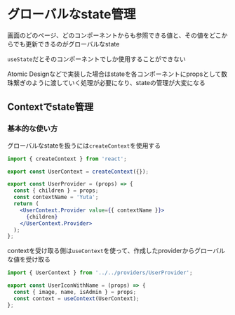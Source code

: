 # グローバルなstate管理
画面のどのページ、どのコンポーネントからも参照できる値と、その値をどこからでも更新できるのがグローバルなstate

`useState`だとそのコンポーネントでしか使用することができない

Atomic Designなどで実装した場合はstateを各コンポーネントにpropsとして数珠繋ぎのように渡していく処理が必要になり、stateの管理が大変になる

## Contextでstate管理
### 基本的な使い方
グローバルなstateを扱うには`createContext`を使用する
```jsx
import { createContext } from 'react';

export const UserContext = createContext({});

export const UserProvider = (props) => {
  const { children } = props;
  const contextName = 'Yuta';
  return (
    <UserContext.Provider value={{ contextName }}>
      {children}
    </UserContext.Provider>
  );
};
```

contextを受け取る側は`useContext`を使って、作成したproviderからグローバルな値を受け取る
```jsx
import { UserContext } from '../../providers/UserProvider';

export const UserIconWithName = (props) => {
  const { image, name, isAdmin } = props;
  const context = useContext(UserContext);
};
```
